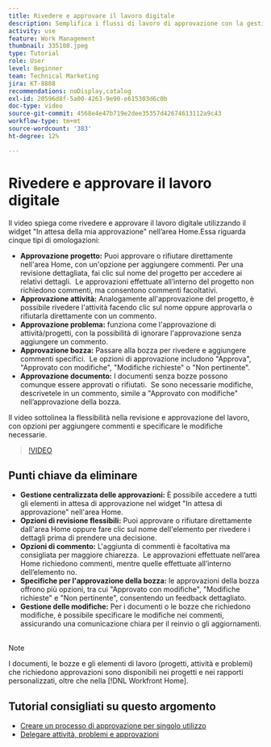 ```yaml
---
title: Rivedere e approvare il lavoro digitale
description: Semplifica i flussi di lavoro di approvazione con la gestione centralizzata nel widget "In attesa della mia approvazione", opzioni di revisione flessibili, scelte di approvazione dettagliate delle bozze e commenti chiari per comunicazioni e aggiornamenti efficienti.
activity: use
feature: Work Management
thumbnail: 335108.jpeg
type: Tutorial
role: User
level: Beginner
team: Technical Marketing
jira: KT-8808
recommendations: noDisplay,catalog
exl-id: 20596d8f-5a00-4263-9e90-e615303d6c0b
doc-type: video
source-git-commit: 4568e4e47b719e2dee35357d42674613112a9c43
workflow-type: tm+mt
source-wordcount: '383'
ht-degree: 12%

---
```


# Rivedere e approvare il lavoro digitale

Il video spiega come rivedere e approvare il lavoro digitale utilizzando il widget &quot;In attesa della mia approvazione&quot; nell’area Home. &#x200B; Essa riguarda cinque tipi di omologazioni:

* **Approvazione progetto:** Puoi approvare o rifiutare direttamente nell&#39;area Home, con un&#39;opzione per aggiungere commenti. &#x200B; Per una revisione dettagliata, fai clic sul nome del progetto per accedere ai relativi dettagli. &#x200B; Le approvazioni effettuate all’interno del progetto non richiedono commenti, ma consentono commenti facoltativi.
* **Approvazione attività:** Analogamente all&#39;approvazione del progetto, è possibile rivedere l&#39;attività facendo clic sul nome oppure approvarla o rifiutarla direttamente con un commento.
* **Approvazione problema:** funziona come l&#39;approvazione di attività/progetti, con la possibilità di ignorare l&#39;approvazione senza aggiungere un commento.
* **Approvazione bozza:** Passare alla bozza per rivedere e aggiungere commenti specifici. &#x200B; Le opzioni di approvazione includono &quot;Approva&quot;, &quot;Approvato con modifiche&quot;, &quot;Modifiche richieste&quot; o &quot;Non pertinente&quot;.
* **Approvazione documento:** I documenti senza bozze possono comunque essere approvati o rifiutati. &#x200B; Se sono necessarie modifiche, descrivetele in un commento, simile a &quot;Approvato con modifiche&quot; nell’approvazione della bozza.

Il video sottolinea la flessibilità nella revisione e approvazione del lavoro, con opzioni per aggiungere commenti e specificare le modifiche necessarie. &#x200B;

>[!VIDEO](https://video.tv.adobe.com/v/335108/?quality=12&learn=on&enablevpops)

## Punti chiave da eliminare

* **Gestione centralizzata delle approvazioni:** È possibile accedere a tutti gli elementi in attesa di approvazione nel widget &quot;In attesa di approvazione&quot; nell&#39;area Home. &#x200B;
* **Opzioni di revisione flessibili:** Puoi approvare o rifiutare direttamente dall&#39;area Home oppure fare clic sul nome dell&#39;elemento per rivedere i dettagli prima di prendere una decisione. &#x200B;
* **Opzioni di commento:** L&#39;aggiunta di commenti è facoltativa ma consigliata per maggiore chiarezza. &#x200B; Le approvazioni effettuate nell’area Home richiedono commenti, mentre quelle effettuate all’interno dell’elemento no. &#x200B;
* **Specifiche per l&#39;approvazione della bozza:** le approvazioni della bozza offrono più opzioni, tra cui &quot;Approvato con modifiche&quot;, &quot;Modifiche richieste&quot; e &quot;Non pertinente&quot;, consentendo un feedback dettagliato. &#x200B;
* **Gestione delle modifiche:** Per i documenti o le bozze che richiedono modifiche, è possibile specificare le modifiche nei commenti, assicurando una comunicazione chiara per il reinvio o gli aggiornamenti. &#x200B;


>[!NOTE]
>
>I documenti, le bozze e gli elementi di lavoro (progetti, attività e problemi) che richiedono approvazioni sono disponibili nei progetti e nei rapporti personalizzati, oltre che nella [!DNL Workfront Home].

## Tutorial consigliati su questo argomento

* [Creare un processo di approvazione per singolo utilizzo](/help/manage-work/approval-processes-and-milestone-paths/create-a-single-use-approval-process.md)
* [Delegare attività, problemi e approvazioni](/help/manage-work/approval-processes-and-milestone-paths/delegate-approvals.md)


<!--
learn more URLS
Approving work
Home area for Reviewers
Guides
Home overview for Reviewers
Issue page overview
-->
